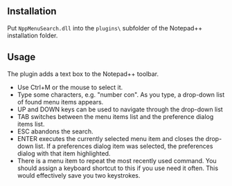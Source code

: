 Installation
------------

Put `NppMenuSearch.dll` into the `plugins\` subfolder of the Notepad++ installation folder.

Usage
-----

The plugin adds a text box to the Notepad++ toolbar. 

* Use Ctrl+M or the mouse to select it.
* Type some characters, e.g. "number con".
    As you type, a drop-down list of found menu items appears.
* UP and DOWN keys can be used to navigate through the drop-down list
* TAB switches between the menu items list and the preference dialog items list.
* ESC abandons the search.
* ENTER executes the currently selected menu item and closes the drop-down list.
    If a preferences dialog item was selected, the preferences dialog with that item highlighted.
* There is a menu item to repeat the most recently used command. You should assign a keyboard 
    shortcut to this if you use need it often. This would effectively save you two keystrokes.
